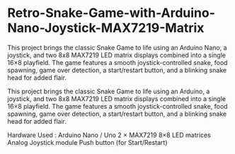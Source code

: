 # Retro-Snake-Game-with-Arduino-Nano-Joystick-MAX7219-Matrix
This project brings the classic Snake Game to life using an Arduino Nano, a joystick, and two 8x8 MAX7219 LED matrix displays combined into a single 16×8 playfield. The game features a smooth joystick-controlled snake, food spawning, game over detection, a start/restart button, and a blinking snake head for added flair.

This project brings the classic Snake Game to life using an Arduino, a joystick, and two 8x8 MAX7219 LED matrix displays combined into a single 16×8 playfield. The game features a smooth joystick-controlled snake, food spawning, game over detection, a start/restart button, and a blinking snake head for added flair.

Hardware Used :
Arduino Nano / Uno
2 × MAX7219 8×8 LED matrices
Analog Joystick module
Push button (for Start/Restart)
